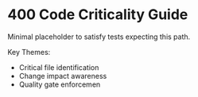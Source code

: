 # 400 Code Criticality Guide

Minimal placeholder to satisfy tests expecting this path.

Key Themes:
- Critical file identification
- Change impact awareness
- Quality gate enforcemen

